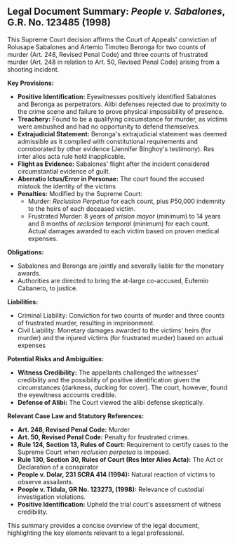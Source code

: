 ## Legal Document Summary: *People v. Sabalones*, G.R. No. 123485 (1998)

This Supreme Court decision affirms the Court of Appeals' conviction of Rolusape Sabalones and Artemio Timoteo Beronga for two counts of murder (Art. 248, Revised Penal Code) and three counts of frustrated murder (Art. 248 in relation to Art. 50, Revised Penal Code) arising from a shooting incident.

**Key Provisions:**

*   **Positive Identification:** Eyewitnesses positively identified Sabalones and Beronga as perpetrators. Alibi defenses rejected due to proximity to the crime scene and failure to prove physical impossibility of presence.
*   **Treachery:** Found to be a qualifying circumstance for murder, as victims were ambushed and had no opportunity to defend themselves.
*   **Extrajudicial Statement:** Beronga's extrajudicial statement was deemed admissible as it complied with constitutional requirements and corroborated by other evidence (Jennifer Binghoy's testimony). Res inter alios acta rule held inapplicable.
*   **Flight as Evidence:** Sabalones' flight after the incident considered circumstantial evidence of guilt.
*   **Aberratio Ictus/Error in Personae:** The court found the accused mistook the identity of the victims
*   **Penalties:** Modified by the Supreme Court:
    *   Murder: *Reclusion Perpetua* for each count, plus P50,000 indemnity to the heirs of each deceased victim.
    *   Frustrated Murder: 8 years of *prision mayor* (minimum) to 14 years and 8 months of *reclusion temporal* (minimum) for each count. Actual damages awarded to each victim based on proven medical expenses.

**Obligations:**

*   Sabalones and Beronga are jointly and severally liable for the monetary awards.
*   Authorities are directed to bring the at-large co-accused, Eufemio Cabanero, to justice.

**Liabilities:**

*   Criminal Liability: Conviction for two counts of murder and three counts of frustrated murder, resulting in imprisonment.
*   Civil Liability: Monetary damages awarded to the victims' heirs (for murder) and the injured victims (for frustrated murder) based on actual expenses

**Potential Risks and Ambiguities:**

*   **Witness Credibility:** The appellants challenged the witnesses' credibility and the possibility of positive identification given the circumstances (darkness, ducking for cover). The court, however, found the eyewitness accounts credible.
*   **Defense of Alibi:** The Court viewed the alibi defense skeptically.

**Relevant Case Law and Statutory References:**

*   **Art. 248, Revised Penal Code:** Murder
*   **Art. 50, Revised Penal Code:** Penalty for frustrated crimes.
*   **Rule 124, Section 13, Rules of Court:** Requirement to certify cases to the Supreme Court when *reclusion perpetua* is imposed.
*   **Rule 130, Section 30, Rules of Court (Res Inter Alios Acta):** The Act or Declaration of a conspirator
*   **People v. Dolar, 231 SCRA 414 (1994):** Natural reaction of victims to observe assailants.
*   **People v. Tidula, GR No. 123273, (1998):** Relevance of custodial investigation violations.
*   **Positive Identification:** Upheld the trial court's assessment of witness credibility.

This summary provides a concise overview of the legal document, highlighting the key elements relevant to a legal professional.

